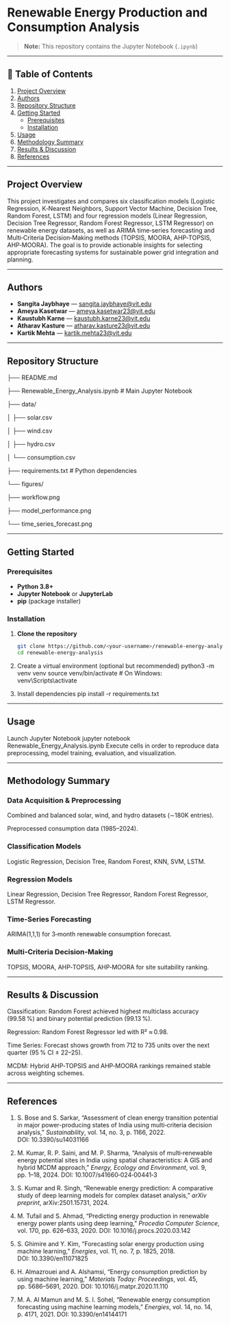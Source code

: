 # Renewable Energy Production and Consumption Analysis

> **Note:** This repository contains the Jupyter Notebook (`.ipynb`)  

---

## 📖 Table of Contents

1. [Project Overview](#project-overview)  
2. [Authors](#authors)  
3. [Repository Structure](#repository-structure)  
4. [Getting Started](#getting-started)  
   - [Prerequisites](#prerequisites)  
   - [Installation](#installation)  
5. [Usage](#usage)  
6. [Methodology Summary](#methodology-summary)  
7. [Results & Discussion](#results--discussion)  
8. [References](#references)  
 

---

## Project Overview

This project investigates and compares six classification models (Logistic Regression, K‑Nearest Neighbors, Support Vector Machine, Decision Tree, Random Forest, LSTM) and four regression models (Linear Regression, Decision Tree Regressor, Random Forest Regressor, LSTM Regressor) on renewable energy datasets, as well as ARIMA time‑series forecasting and Multi‑Criteria Decision‑Making methods (TOPSIS, MOORA, AHP‑TOPSIS, AHP‑MOORA). The goal is to provide actionable insights for selecting appropriate forecasting systems for sustainable power grid integration and planning.

---

## Authors

- **Sangita Jaybhaye** — sangita.jaybhaye@vit.edu  
- **Ameya Kasetwar** — ameya.kasetwar23@vit.edu  
- **Kaustubh Karne** — kaustubh.karne23@vit.edu  
- **Atharav Kasture** — atharav.kasture23@vit.edu  
- **Kartik Mehta** — kartik.mehta23@vit.edu  

---

## Repository Structure

├── README.md

├── Renewable_Energy_Analysis.ipynb # Main Jupyter Notebook

├── data/

│ ├── solar.csv

│ ├── wind.csv

│ ├── hydro.csv

│ └── consumption.csv

├── requirements.txt # Python dependencies

└── figures/

├── workflow.png

├── model_performance.png

└── time_series_forecast.png



---

## Getting Started

### Prerequisites

- **Python 3.8+**  
- **Jupyter Notebook** or **JupyterLab**  
- **pip** (package installer)

### Installation

1. **Clone the repository**  
   ```bash
   git clone https://github.com/<your‑username>/renewable‑energy‑analysis.git
   cd renewable‑energy‑analysis
   
2. Create a virtual environment (optional but recommended)
python3 -m venv venv
source venv/bin/activate   # On Windows: venv\Scripts\activate

3. Install dependencies
pip install -r requirements.txt

---

## Usage
Launch Jupyter Notebook
jupyter notebook Renewable_Energy_Analysis.ipynb
Execute cells in order to reproduce data preprocessing, model training, evaluation, and visualization.

---

## Methodology Summary
### Data Acquisition & Preprocessing

Combined and balanced solar, wind, and hydro datasets (∼180K entries).

Preprocessed consumption data (1985–2024).

### Classification Models

Logistic Regression, Decision Tree, Random Forest, KNN, SVM, LSTM.

### Regression Models

Linear Regression, Decision Tree Regressor, Random Forest Regressor, LSTM Regressor.

### Time‑Series Forecasting

ARIMA(1,1,1) for 3‑month renewable consumption forecast.

### Multi‑Criteria Decision‑Making

TOPSIS, MOORA, AHP‑TOPSIS, AHP‑MOORA for site suitability ranking.

---

## Results & Discussion
Classification: Random Forest achieved highest multiclass accuracy (99.58 %) and binary potential prediction (99.13 %).

Regression: Random Forest Regressor led with R² ≈ 0.98.

Time Series: Forecast shows growth from 712 to 735 units over the next quarter (95 % CI ± 22–25).

MCDM: Hybrid AHP‐TOPSIS and AHP‐MOORA rankings remained stable across weighting schemes.

---

## References

1. S. Bose and S. Sarkar, “Assessment of clean energy transition potential in major power-producing states of India using multi‑criteria decision analysis,” *Sustainability*, vol. 14, no. 3, p. 1166, 2022. DOI: 10.3390/su14031166 

2. M. Kumar, R. P. Saini, and M. P. Sharma, “Analysis of multi‑renewable energy potential sites in India using spatial characteristics: A GIS and hybrid MCDM approach,” *Energy, Ecology and Environment*, vol. 9, pp. 1–18, 2024. DOI: 10.1007/s41660‑024‑00441‑3 

3. S. Kumar and R. Singh, “Renewable energy prediction: A comparative study of deep learning models for complex dataset analysis,” *arXiv preprint*, arXiv:2501.15731, 2024. 

4. M. Tufail and S. Ahmad, “Predicting energy production in renewable energy power plants using deep learning,” *Procedia Computer Science*, vol. 170, pp. 626–633, 2020. DOI: 10.1016/j.procs.2020.03.142 

5. S. Ghimire and Y. Kim, “Forecasting solar energy production using machine learning,” *Energies*, vol. 11, no. 7, p. 1825, 2018. DOI: 10.3390/en11071825 

6. H. Almazrouei and A. Alshamsi, “Energy consumption prediction by using machine learning,” *Materials Today: Proceedings*, vol. 45, pp. 5686–5691, 2020. DOI: 10.1016/j.matpr.2020.11.110 

7. M. A. Al Mamun and M. S. I. Sohel, “Renewable energy consumption forecasting using machine learning models,” *Energies*, vol. 14, no. 14, p. 4171, 2021. DOI: 10.3390/en14144171 

